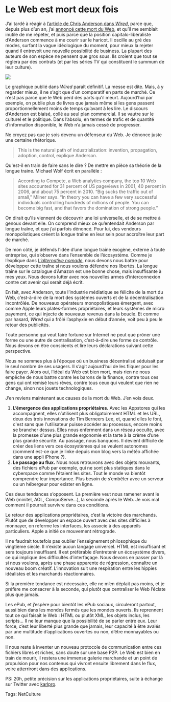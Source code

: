 # Le Web est mort deux fois

J’ai tardé à réagir à [l’article de Chris Anderson dans *Wired*](http://www.wired.com/magazine/2010/08/ff_webrip/), parce que, depuis plus d’un an, j’ai [annoncé cette mort du Web](http://blog.tcrouzet.com/2009/08/17/vers-un-web-sans-site-web/), et qu’il me semblait inutile de me répéter, et puis parce que la position capitalo-libéraliste d’Anderson commence à me courir sur le haricot. Il oscille au gré des modes, surfant la vague idéologique du moment, pour mieux la rejeter quand il entrevoit une nouvelle possibilité de business. La plupart des auteurs de son espèce ne pensent que gros sous. Ils croient que tout se règlera par des contrats (et par les séries TV qui constituent le summum de leur culture).<span id="more-19312"></span>

![](http://blog.tcrouzet.comhttps://tcrouzet.com/images_tc/2010/09/ff_webrip_chart21-450x276.jpg)

Le graphique publié dans *Wired* paraît définitif. La messe est dite. Mais, à y regarder mieux, il ne s’agit que d’un comparatif en parts de marché. Ce n’est pas parce que le Web perd des parts qu’il meurt. Aujourd’hui par exemple, on publie plus de livres que jamais même si les gens passent proportionnellement moins de temps qu’avant à les lire. Le discours d’Anderson est biaisé, collé au seul plan commercial. Il se vautre sur le culturel et le politique. Dans l’absolu, en termes de trafic et de quantité d’information disponible, le Web n’a jamais cessé de progresser.

Ne croyez pas que je sois devenu un défenseur du Web. Je dénonce juste une certaine rhétorique.

> This is the natural path of industrialization: invention, propagation, adoption, control, explique Anderson.

Qu'est-il en train de faire sans le dire ? De mettre en pièce sa théorie de la longue traine. Michael Wolf écrit en parallèle :

> According to Compete, a Web analytics company, the top 10 Web sites accounted for 31 percent of US pageviews in 2001, 40 percent in 2006, and about 75 percent in 2010. “Big sucks the traffic out of small,” Milner says. “In theory you can have a few very successful individuals controlling hundreds of millions of people. You can become big fast, and that favors the domination of strong people.”

On dirait qu'ils viennent de découvrir une loi universelle, et de se mettre à genoux devant elle. On comprend mieux ce qu’entendait Anderson par longue traîne, et que j’ai parfois dénoncé. Pour lui, des vendeurs monopolistiques créent la longue traîne en leur sein pour accroître leur part de marché.

De mon côté, je défends l’idée d’une longue traîne exogène, externe à toute entreprise, qui s’observe dans l’ensemble de l’écosystème. Comme je l’explique dans [*L’alternative nomade*](http://blog.tcrouzet.com/alternative-nomade/), nous devons nous battre pour développer cette traîne si nous voulons défendre nos libertés. La longue traîne sur le catalogue d’Amazon est une bonne chose, mais insuffisante à mes yeux. Nous devons lutter avec nos nouvelles armes d’interconnexion contre cet avenir qui serait déjà écrit.

En fait, avec Anderson, toute l’industrie médiatique se félicite de la mort du Web, c’est-à-dire de la mort des systèmes ouverts et de la décentralisation incontrôlée. De nouveaux opérateurs monopolistiques émergent, avec comme Apple leurs plates-formes propriétaires, et leurs systèmes de micro payement, ce qui injecte de nouveaux revenus dans la boucle. Et comme par hasard, *Wired* qui a frôlé l’asphyxie en début d’année, voit peu à peu le retour des publicités.

Toute personne qui veut faire fortune sur Internet ne peut que prôner une forme ou une autre de centralisation, c’est-à-dire une forme de contrôle. Nous devons en être conscients et lire leurs déclarations suivant cette perspective.

Nous ne sommes plus à l’époque où un business décentralisé séduisait par le seul nombre de ses usagers. Il s’agit aujourd’hui de les fliquer pour les faire payer. Alors oui, l’idéal du Web est bien mort, mais rien ne nous empêche de nous battre contre les barons de la finance, contre tous ces gens qui ont remisé leurs rêves, contre tous ceux qui veulent que rien ne change, sinon nos jouets technologiques.

J’en reviens maintenant aux causes de la mort du Web. J’en vois deux.

1. **L’émergence des applications propriétaires.** Avec les Appstores qui les accompagnent, elles n’utilisent plus obligatoirement HTML et les URL, deux des trois innovations de Tim Berneers Lee, et, quand elles le font, c'est sans que l'utilisateur puisse accéder au processus, encore moins se brancher dessus. Elles nous enferment dans un réseau occulte, avec la promesse d’une plus grande ergonomie et la tarte à la crème d’une plus grande sécurité. Au passage, nous banquons. Il devient difficile de créer des liens vers ces écosystèmes qui se veulent autonomes (comment est-ce que je linke depuis mon blog vers la météo affichée dans une appli iPhone ?).
2. **Le passage au flux.** Nous nous retrouvons avec des objets mouvants, des fichiers ePub par exemple, qui ne sont plus statiques dans le cyberspace comme l’étaient les sites. Tout le monde va bientôt comprendre leur importance. Plus besoin de s’embêter avec un serveur ou un hébergeur pour exister en ligne.

Ces deux tendances s’opposent. La première veut nous ramener avant le Web (minitel, AOL, CompuServe…), la seconde après le Web. Je vois mal comment il pourrait survivre dans ces conditions.

Le retour des applications propriétaires, c’est la victoire des marchands. Plutôt que de développer un espace ouvert avec des sites difficiles à monnayer, on referme les interfaces, les associe à des appareils particuliers. Apple a initié ce mouvement rétrograde.

Il ne faudrait toutefois pas oublier l’enseignement philosophique du vingtième siècle. Il n’existe aucun langage universel. HTML est insuffisant et sera toujours insuffisant. Il est préférable d’entretenir un écosystème divers, ce qui implique des difficultés d’interfaçage. Nous devons en passer par là si nous voulons, après une phase apparente de régression, connaître un nouveau boom créatif. L’innovation suit une respiration entre les hippies idéalistes et les marchands réactionnaires.

Si la première tendance est nécessaire, elle ne m’en déplait pas moins, et je préfère me consacrer à la seconde, qui plutôt que centraliser le Web l’éclate plus que jamais.

Les ePub, et j’espère pour bientôt les ePub sociaux, circuleront partout, aussi bien dans les mondes fermés que les mondes ouverts. Ils reprennent tout ce qui faisait le Web : HTML ou plutôt XML, les objets inclus, les scripts… Il ne leur manque que la possibilité de se parler entre eux. Leur force, c’est leur liberté plus grande que jamais, leur capacité à être avalés par une multitude d’applications ouvertes ou non, d’être monnayables ou non.

Il nous reste à inventer un nouveau protocole de communication entre ces fichiers libres et riches, sans doute sur une base P2P. Le Web est bien en train de mourir, il restera une immense galerie marchande et un point de propulsion pour nos contenus qui vivront ensuite librement dans le flux, voire atterriront dans des applications.

PS: 20h, petite précision sur les applications propriétaires, suite à échange sur Twitter avec [karlpro](http://twitter.com/karlpro).

Tags: NetCulture